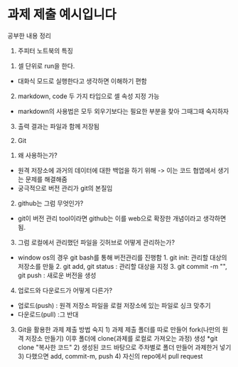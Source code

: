 # 과제 제출 예시입니다

공부한 내용 정리
1. 주피터 노트북의 특징
 1) 셀 단위로 run을 한다.
  - 대화식 모드로 실행한다고 생각하면 이해하기 편함
 2) markdown, code 두 가지 타입으로 셀 속성 지정 가능
  - markdown의 사용법은 모두 외우기보다는 필요한 부분을 찾아 그때그때 숙지하자
 3) 출력 결과는 파일과 함께 저장됨

 2. Git 
  1) 왜 사용하는가?
   - 원격 저장소에 과거의 데이터에 대한 백업을 하기 위해 -> 이는 코드 협엽에서 생기는 문제를 해결해줌
   - 궁극적으로 버전 관리가 git의 본질임
  2) github는 그럼 무엇인가?
   - git이 버전 관리 tool이라면 github는 이를 web으로 확장한 개념이라고 생각하면됨.
  3) 그럼 로컬에서 관리했던 파일을 깃허브로 어떻게 관리하는가?
   - window os의 경우 git bash를 통해 버전관리를 진행함
    1. git init: 관리할 대상의 저장소를 만듦
    2. git add, git status : 관리할 대상을 지정
    3. git commit  -m "", git push : 새로운 버전을 생성
  4) 업로드와 다운로드가 어떻게 다른가?
   - 업로드(push) : 원격 저장소 파일을 로컬 저장소에 있는 파일로 싱크 맞추기
   - 다운로드(pull) :그 반대

   3. Git을 활용한 과제 제출 방법 숙지
    1) 과제 제출 폴더를 따로 만들어 fork(나만의 원격 저장소 만들기) 이후 폴더에 clone(과제를 로컬로 가져오는 과정) 생성
    *git clone "복사한 코드"
    2) 생성된 코드 바탕으로 주차별로 폴더 만들어 과제한거 넣기
    3) 다했으면 add, commit-m, push 
    4) 자신의 repo에서 pull request